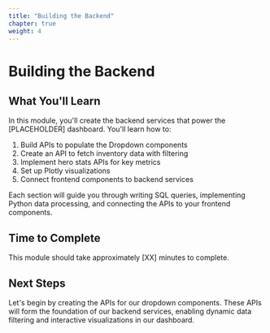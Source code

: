 ```yaml
---
title: "Building the Backend"
chapter: true
weight: 4
---
```


# Building the Backend

## What You'll Learn

In this module, you'll create the backend services that power the [PLACEHOLDER] dashboard. You'll learn how to:

1. Build APIs to populate the Dropdown components
2. Create an API to fetch inventory data with filtering
3. Implement hero stats APIs for key metrics
4. Set up Plotly visualizations
5. Connect frontend components to backend services

Each section will guide you through writing SQL queries, implementing Python data processing, and connecting the APIs to your frontend components.

## Time to Complete

This module should take approximately [XX] minutes to complete.

## Next Steps

Let's begin by creating the APIs for our dropdown components. These APIs will form the foundation of our backend services, enabling dynamic data filtering and interactive visualizations in our dashboard.
